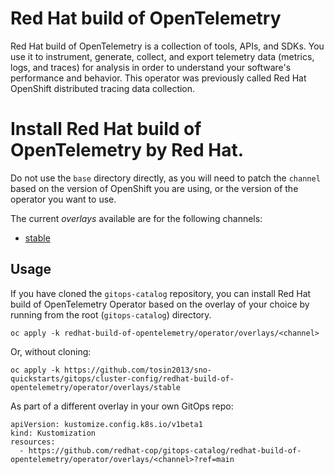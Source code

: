 # Red Hat build of OpenTelemetry

Red Hat build of OpenTelemetry is a collection of tools, APIs, and SDKs. You use it to instrument, generate, collect, and export telemetry data (metrics, logs, and traces) for analysis in order to understand your software's performance and behavior. This operator was previously called Red Hat OpenShift distributed tracing data collection.

# Install Red Hat build of OpenTelemetry by Red Hat.

Do not use the `base` directory directly, as you will need to patch the `channel` based on the version of OpenShift you are using, or the version of the operator you want to use.

The current *overlays* available are for the following channels:

* [stable](operator/overlays/stable)

## Usage

If you have cloned the `gitops-catalog` repository, you can install Red Hat build of OpenTelemetry Operator based on the overlay of your choice by running from the root (`gitops-catalog`) directory.

```
oc apply -k redhat-build-of-opentelemetry/operator/overlays/<channel>
```

Or, without cloning:

```
oc apply -k https://github.com/tosin2013/sno-quickstarts/gitops/cluster-config/redhat-build-of-opentelemetry/operator/overlays/stable
```

As part of a different overlay in your own GitOps repo:

```
apiVersion: kustomize.config.k8s.io/v1beta1
kind: Kustomization
resources:
  - https://github.com/redhat-cop/gitops-catalog/redhat-build-of-opentelemetry/operator/overlays/<channel>?ref=main
```
